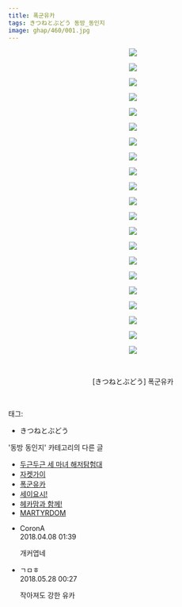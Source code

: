 ```yaml
---
title: 폭군유카
tags: きつねとぶどう 동방_동인지
image: ghap/460/001.jpg
---
```

<div class="article">
<p style="text-align: center; clear: none; float: none;"><img src="{{ site.nasurl }}/ghap/460/001.jpg"/></p>
<p style="text-align: center; clear: none; float: none;"><img src="{{ site.nasurl }}/ghap/460/002.jpg"/></p>
<p style="text-align: center; clear: none; float: none;"><img src="{{ site.nasurl }}/ghap/460/003.jpg"/></p>
<p style="text-align: center; clear: none; float: none;"><img src="{{ site.nasurl }}/ghap/460/004.jpg"/></p>
<p style="text-align: center; clear: none; float: none;"><img src="{{ site.nasurl }}/ghap/460/005.jpg"/></p>
<p style="text-align: center; clear: none; float: none;"><img src="{{ site.nasurl }}/ghap/460/006.jpg"/></p>
<p style="text-align: center; clear: none; float: none;"><img src="{{ site.nasurl }}/ghap/460/007.jpg"/></p>
<p style="text-align: center; clear: none; float: none;"><img src="{{ site.nasurl }}/ghap/460/008.jpg"/></p>
<p style="text-align: center; clear: none; float: none;"><img src="{{ site.nasurl }}/ghap/460/009.jpg"/></p>
<p style="text-align: center; clear: none; float: none;"><img src="{{ site.nasurl }}/ghap/460/010.jpg"/></p>
<p style="text-align: center; clear: none; float: none;"><img src="{{ site.nasurl }}/ghap/460/011.jpg"/></p>
<p style="text-align: center; clear: none; float: none;"><img src="{{ site.nasurl }}/ghap/460/012.jpg"/></p>
<p style="text-align: center; clear: none; float: none;"><img src="{{ site.nasurl }}/ghap/460/013.jpg"/></p>
<p style="text-align: center; clear: none; float: none;"><img src="{{ site.nasurl }}/ghap/460/014.jpg"/></p>
<p style="text-align: center; clear: none; float: none;"><img src="{{ site.nasurl }}/ghap/460/015.jpg"/></p>
<p style="text-align: center; clear: none; float: none;"><img src="{{ site.nasurl }}/ghap/460/016.jpg"/></p>
<p style="text-align: center; clear: none; float: none;"><img src="{{ site.nasurl }}/ghap/460/017.jpg"/></p>
<p style="text-align: center; clear: none; float: none;"><img src="{{ site.nasurl }}/ghap/460/018.jpg"/></p>
<p style="text-align: center; clear: none; float: none;"><img src="{{ site.nasurl }}/ghap/460/019.jpg"/></p>
<p style="text-align: center; clear: none; float: none;"><img src="{{ site.nasurl }}/ghap/460/020.jpg"/></p>
<p style="text-align: center; clear: none; float: none;"><img src="{{ site.nasurl }}/ghap/460/021.jpg"/></p>
<p style="text-align: center; clear: none; float: none;"><br/></p>
<p style="text-align: center; clear: none; float: none;">[きつねとぶどう] 폭군유카</p>
<p><br/></p>
</div><div class="tagTrail">
<p>태그: </p>
<ul>
<li>きつねとぶどう</li>
</ul>
</div><div class="another">
<p>'동방 동인지' 카테고리의 다른 글</p>
<ul>
<li><a href="/2016-06-21-ghap_464">두근두근 세 마녀 해저탐험대</a></li>
<li><a href="/2016-06-21-ghap_462">자켓가이</a></li>
<li><a href="/2016-06-21-ghap_460">폭군유카</a></li>
<li><a href="/2016-06-21-ghap_459">세이요시!</a></li>
<li><a href="/2016-06-21-ghap_458">헤카맘과 함께!</a></li>
<li><a href="/2016-06-21-ghap_457">MARTYRDOM</a></li>
</ul>
</div><div class="cb_module cb_fluid">
<div class="cb_wrt cb_profile">
<div class="comment">
<ul>
<li class="cb_thumb_off" id="comment15235182">
<div class="cb_comment_area">
<div class="cb_info_area">
<div class="cb_section">
<span class="cb_nick_name">CoronA</span>
</div>
<div class="cb_section">
<span class="cb_date">2018.04.08 01:39 </span>
</div>
</div>
<div class="cb_dsc_comment">
<p class="cb_dsc">
											개커엽네
										</p>
</div>
</div></li>
<li class="cb_thumb_off" id="comment15262731">
<div class="cb_comment_area">
<div class="cb_info_area">
<div class="cb_section">
<span class="cb_nick_name">ㄱㅁㅎ</span>
</div>
<div class="cb_section">
<span class="cb_date">2018.05.28 00:27 </span>
</div>
</div>
<div class="cb_dsc_comment">
<p class="cb_dsc">
											작아져도 강한 유카
										</p>
</div>
</div></li>
</ul>
</div>
</div><!-- commentList close -->
</div>